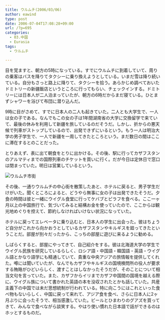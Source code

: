 ```yaml
---
title: ウルムチ(2006/03/06)
author: eawind
type: post
date: 2006-07-04T17:08:28+09:00
url: /?p=695
categories:
  - 03.中国
  - Eurasia
tags:
  - ウルムチ

---
```

目を覚ますと、朝方の5時になっている。すでにウルムチに到着していて、周りの乗客はバスを降りてタクシーに乗り換えようとしている。いまだ雪は降り続いている。自分もさっと路上に降りて、タクシーを拾う。あらかじめ調べておいたドミトリーの新疆飯店というところに行ってもらい、チェックインする。ドミトリーには日本人が二人泊まっていたが、朝方の6時だからまだ寝ている。ひとまずシャワーを浴びて布団に潜り込んだ。

9時に目がさめて、すでに日本人の二人も起きていた。二人とも大学生で、一人は女の子である。なんでもこの女の子は1年間湖南省の大学に交換留学で来ていて、最後の休みを利用して新疆を旅しているのだそうだ。しかし、折からの悪天候で列車がストップしているので、出発できずにいるという。もう一人は明治大学の男子学生で、一人で新疆を一周してきたところという。まだ数日の間はここに滞在するとのことだった。

とりあえず、表に出て朝食をとりに出かける。その後、駅に行ってカザフスタンのアルマティまでの国際列車のチケットを買いに行く。だが今日は定休日で窓口は閉まっていた。明日は営業しているという。

![ウルムチ市街](/img/wp/2006/07/200303060934021.jpg)

その後、一通りウルムチの中心街を散策したあと、ホテルに戻ると、男子学生だけがいた。聞くところによると、どうやら無事に女の子は出発できたそうだ。夕食の時間は彼と一緒にウイグル食堂に行ってケバブとピラフを食べる。ここ一ヶ月以上の中国旅行で、気づいてみると結構お金を使っていたので、ここからは観光地めぐりを控えて、節約しなければいけない状況になっていた。

ホテルに戻ってエレベータに乗り込むと、日本人の学生に出会った。彼はちょうど自分がこれから向かおうとしているカザフスタンやキルギスを廻ってきたということだ。部屋が別々だったから、こっちの部屋に遊びに来るように勧める。

しばらくすると、部屋にやってきて、自己紹介をする。彼は北海道大学の学生でウイグル民族を研究しているらしく、ロシア語・中国語・韓国語・英語・ウイグル語とかなり語学にも精通していて、貴重な中央アジアの旅情報を提供してくれた。噂には聞いていたが、なんでもカザフやキルギスの国境検問所の役人が要求する賄賂がひどいらしく、渡すことはしなかったそうだが、そのことについて相当文句を言っていた。また、カザフからイリまでカザフ中国間の国境を越える際に、ウイグル族について書かれた英語の本を没収されたとかも話していた。共産主義下の中国では未だ思想統制が行われている。特に向こうにはこれといった食べ物もないらしく、中国に戻って来れて、アジア食を食べ、さらに日本人に2ヶ月ぶりに会ったそうで、相当感激していた。ビールとひまわりのグアズを買ってきて、みんなで食べながら談笑する。やはり使い慣れた日本語で話ができるのはホッとするものだ。
